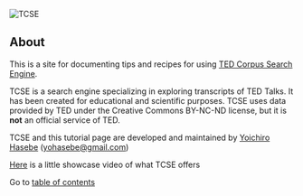 ![TCSE](https://yohasebe.com/tcse/images/logo.png)

## About

This is a site for documenting tips and recipes for using [TED Corpus Search Engine](https://yohasebe.com/tcse).

TCSE is a search engine specializing in exploring transcripts of TED Talks. It has been created for educational and scientific purposes. TCSE uses data provided by TED under the Creative Commons BY-NC-ND license, but it is **not** an official service of TED.

TCSE and this tutorial page are developed and maintained by [Yoichiro Hasebe](https://yohasebe.com) \([yohasebe@gmail.com](mailto:yohasebe@gmail.com)\)

[Here](https://i.gyazo.com/18de804e350792e0f0e7a4521b627c33.mp4) is a little showcase video of what TCSE offers

Go to [table of contents](SUMMARY.md)




